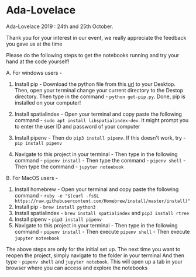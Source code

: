 # Ada-Lovelace

Ada-Lovelace 2019 : 24th and 25th October. 

Thank you for your interest in our event, we really appreciate the feedback you gave us at the time

Please do the following steps to get the notebooks running and try your hand at the code yourself!


A. For windows users - 

1. Install pip - Download the python file from this [url](https://bootstrap.pypa.io/get-pip.py) to your Desktop. Then, open your terminal change your current directory to the Destop directory. Then type in the command - `python get-pip.py`. Done, pip is installed on your computer!

2. Install spatialindex - Open your terminal and copy paste the following command - `sudo apt install libspatialindex-dev`. 
			  It might prompt you to enter the user ID and password of your computer
3. Install pipenv - Then do `pip3 install pipenv`. If this doesn't work, try - `pip install pipenv`
4. Navigate to this project in your terminal - Then type in the following command - `pipenv install`
					     - Then type the command - `pipenv shell`
					     - Then type the command - `jupyter noteebook`


B. For MacOS users - 

1. Install homebrew - Open your terminal and copy paste the following command - `ruby -e "$(curl -fsSL https://raw.githubusercontent.com/Homebrew/install/master/install)"`
2. Install pip - `brew install python3`
3. Install spatialindex - `brew install spatialindex` and  `pip3 install rtree`
4. Install pipenv - `pip3 install pipenv`
5. Navigate to this project in your terminal - Then type in the following command - `pipenv install`
                                             - Then execute `pipenv shell`
                                             - Then execute `jupyter noteebook`			

The above steps are only for the initial set up. The next time you want to reopen the project, simply navigate to the folder in your terminal
And then type - `pipenv shell` and `jupyter notebook`. 
This will open up a tab in your browser where you can access and explore the notebooks
